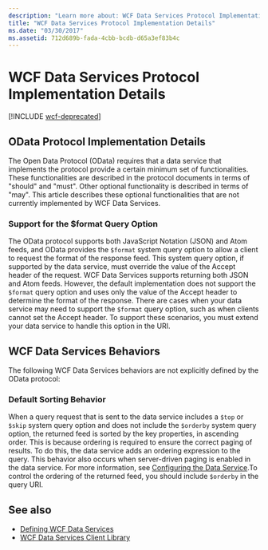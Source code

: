 ```yaml
---
description: "Learn more about: WCF Data Services Protocol Implementation Details"
title: "WCF Data Services Protocol Implementation Details"
ms.date: "03/30/2017"
ms.assetid: 712d689b-fada-4cbb-bcdb-d65a3ef83b4c
---
```

# WCF Data Services Protocol Implementation Details

[!INCLUDE [wcf-deprecated](~/includes/wcf-deprecated.md)]

## OData Protocol Implementation Details  

The Open Data Protocol (OData) requires that a data service that implements the protocol provide a certain minimum set of functionalities. These functionalities are described in the protocol documents in terms of "should" and "must". Other optional functionality is described in terms of "may". This article describes these optional functionalities that are not currently implemented by WCF Data Services.
  
### Support for the $format Query Option  

 The OData protocol supports both JavaScript Notation (JSON) and Atom feeds, and OData provides the `$format` system query option to allow a client to request the format of the response feed. This system query option, if supported by the data service, must override the value of the Accept header of the request. WCF Data Services supports returning both JSON and Atom feeds. However, the default implementation does not support the `$format` query option and uses only the value of the Accept header to determine the format of the response. There are cases when your data service may need to support the `$format` query option, such as when clients cannot set the Accept header. To support these scenarios, you must extend your data service to handle this option in the URI.
  
## WCF Data Services Behaviors  

 The following WCF Data Services behaviors are not explicitly defined by the OData protocol:  
  
### Default Sorting Behavior  

 When a query request that is sent to the data service includes a `$top` or `$skip` system query option and does not include the `$orderby` system query option, the returned feed is sorted by the key properties, in ascending order. This is because ordering is required to ensure the correct paging of results. To do this, the data service adds an ordering expression to the query. This behavior also occurs when server-driven paging is enabled in the data service. For more information, see [Configuring the Data Service](configuring-the-data-service-wcf-data-services.md).To control the ordering of the returned feed, you should include `$orderby` in the query URI.  
  
## See also

- [Defining WCF Data Services](defining-wcf-data-services.md)
- [WCF Data Services Client Library](wcf-data-services-client-library.md)
